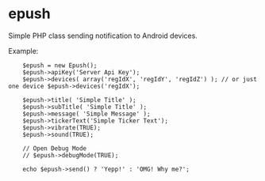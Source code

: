 # epush
Simple PHP class sending notification to Android devices.


Example:

        $epush = new Epush();
        $epush->apiKey('Server Api Key');
        $epush->devices( array('regIdX', 'regIdY', 'regIdZ') ); // or just one device $epush->devices('regIdX');
        
        $epush->title( 'Simple Title' );
        $epush->subTitle( 'Simple Title' );
        $epush->message( 'Simple Message' );
        $epush->tickerText('Simple Ticker Text');
        $epush->vibrate(TRUE);
        $epush->sound(TRUE);
        
        // Open Debug Mode
        // $epush->debugMode(TRUE);
        
        echo $epush->send() ? 'Yepp!' : 'OMG! Why me?';
